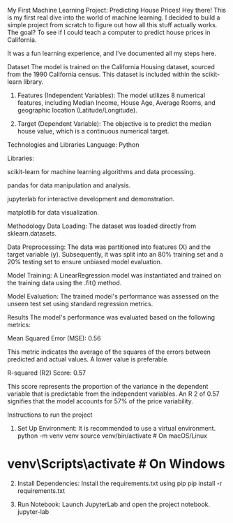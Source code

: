 My First Machine Learning Project: Predicting House Prices!
Hey there! This is my first real dive into the world of machine learning. I decided to build a simple project from scratch to figure out how all this stuff actually works. The goal? To see if I could teach a computer to predict house prices in California.

It was a fun learning experience, and I've documented all my steps here.

Dataset
The model is trained on the California Housing dataset, sourced from the 1990 California census. This dataset is included within the scikit-learn library.

1. Features (Independent Variables): The model utilizes 8 numerical features, including Median Income, House Age, Average Rooms, and geographic location (Latitude/Longitude).

2. Target (Dependent Variable): The objective is to predict the median house value, which is a continuous numerical target.

Technologies and Libraries
Language: Python

Libraries:

scikit-learn for machine learning algorithms and data processing.

pandas for data manipulation and analysis.

jupyterlab for interactive development and demonstration.

matplotlib for data visualization.

Methodology
Data Loading: The dataset was loaded directly from sklearn.datasets.

Data Preprocessing: The data was partitioned into features (X) and the target variable (y). Subsequently, it was split into an 80% training set and a 20% testing set to ensure unbiased model evaluation.

Model Training: A LinearRegression model was instantiated and trained on the training data using the .fit() method.

Model Evaluation: The trained model's performance was assessed on the unseen test set using standard regression metrics.

Results
The model's performance was evaluated based on the following metrics:

Mean Squared Error (MSE): 0.56

This metric indicates the average of the squares of the errors between predicted and actual values. A lower value is preferable.

R-squared (R2) Score: 0.57

This score represents the proportion of the variance in the dependent variable that is predictable from the independent variables. An R 
2 of 0.57 signifies that the model accounts for 57% of the price variability.

Instructions to run the project

1. Set Up Environment: It is recommended to use a virtual environment.
python -m venv venv
source venv/bin/activate  # On macOS/Linux
# venv\Scripts\activate  # On Windows

2. Install Dependencies: Install the requirements.txt using pip
pip install -r requirements.txt

3. Run Notebook: Launch JupyterLab and open the project notebook.
jupyter-lab


